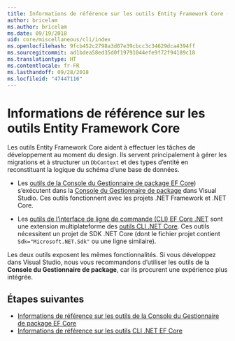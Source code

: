 ```yaml
---
title: Informations de référence sur les outils Entity Framework Core - EF Core
author: bricelam
ms.author: bricelam
ms.date: 09/19/2018
uid: core/miscellaneous/cli/index
ms.openlocfilehash: 9fcb452c2798a3d07e39cbcc3c34629dca4394ff
ms.sourcegitcommit: ad1bdea58ed35d0f19791044efe9f72f94189c18
ms.translationtype: HT
ms.contentlocale: fr-FR
ms.lasthandoff: 09/28/2018
ms.locfileid: "47447116"
---
```

# <a name="entity-framework-core-tools-reference"></a>Informations de référence sur les outils Entity Framework Core

Les outils Entity Framework Core aident à effectuer les tâches de développement au moment du design. Ils servent principalement à gérer les migrations et à structurer un `DbContext` et des types d’entité en reconstituant la logique du schéma d’une base de données.

* Les [outils de la Console du Gestionnaire de package EF Core](powershell.md)) s’exécutent dans la [Console du Gestionnaire de package](https://docs.microsoft.com/nuget/tools/package-manager-console) dans Visual Studio. Ces outils fonctionnent avec les projets .NET Framework et .NET Core.

* Les [outils de l’interface de ligne de commande (CLI) EF Core .NET](dotnet.md) sont une extension multiplateforme des [outils CLI .NET Core](https://docs.microsoft.com/dotnet/core/tools/). Ces outils nécessitent un projet de SDK .NET Core (dont le fichier projet contient `Sdk="Microsoft.NET.Sdk"` ou une ligne similaire).

Les deux outils exposent les mêmes fonctionnalités. Si vous développez dans Visual Studio, nous vous recommandons d’utiliser les outils de la **Console du Gestionnaire de package**, car ils procurent une expérience plus intégrée.

## <a name="next-steps"></a>Étapes suivantes

* [Informations de référence sur les outils de la Console du Gestionnaire de package EF Core](powershell.md)
* [Informations de référence sur les outils CLI .NET EF Core](dotnet.md)